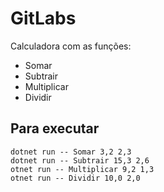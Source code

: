 # GitLabs

Calculadora com as funções: 
- Somar
- Subtrair
- Multiplicar
- Dividir

## Para executar
```
dotnet run -- Somar 3,2 2,3
dotnet run -- Subtrair 15,3 2,6
otnet run -- Multiplicar 9,2 1,3
otnet run -- Dividir 10,0 2,0
```
